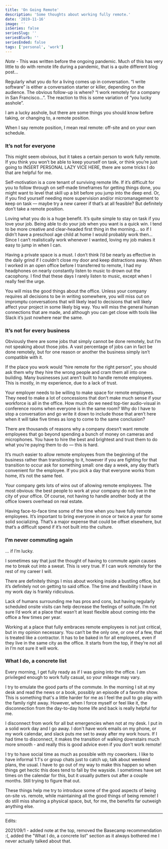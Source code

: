 ```yaml
---
title: 'On Going Remote'
description: 'Some thoughts about working fully remote.'
date: '2019-11-16'
image: ''
isSeries: false
seriesSlug: ''
seriesBlurb: ''
seriesEnded: false
tags: ['personal', 'work']
---
```


*Note* - This was written before the ongoing pandemic. Much of this has very little to do with remote life during a pandemic, that is a quite different blog post...

Regularly what you do for a living comes up in conversation. “I write software” is either a conversation starter or killer, depending on the audience. The obvious follow-up is where? “I work remotely for a company in San Francisco...”. The reaction to this is some variation of “you lucky asshole”.

I am a lucky asshole, but there are some things you should know before taking, or changing to, a remote position.

When I say remote position, I mean real remote: off-site and on your own schedule.

### It’s not for everyone

This might seem obvious, but it takes a certain person to work fully remote. If you think you won’t be able to keep yourself on task, or think you’re just going to INSERT PERSONAL LAZY VICE HERE, there are some tricks I do that are helpful for me.

Self-motivation is a core tenant of surviving remote life. If it’s difficult for you to follow through on self-made timeframes for getting things done, you might want to level that skill up a bit before you jump into the deep end. Or, if you find yourself needing more supervision and/or micromanagement to keep on task — maybe try a new career if that’s at all feasible? But definitely don’t take a remote position.

Loving what you do is a huge benefit. It’s quite simple to stay on task if you love your job. Being able to do your job when you want is a quick win. I tend to be more creative and clear-headed first thing in the morning... so if I didn’t have a preschool age child at home I would probably work then... Since I can’t realistically work whenever I wanted, loving my job makes it easy to jump in when I can.

Having a private space is a must. I don’t think I’d be nearly as effective in the daily grind if I couldn’t close my door and keep distractions away. When I worked in an open office before I transferred to remote, I had my headphones on nearly constantly listen to music to drown out the cacophony. I find that these days I rarely listen to music, except when I really feel the urge.

You will miss the good things about the office. Unless your company requires all decisions to be in writing somewhere, you will miss out on impromptu conversations that will likely lead to decisions that will likely affect your project in some likely big way. You will miss the general human connections that are made, and although you can get close with tools like Slack it’s just nowhere near the same.

### It’s not for every business

Obviously there are some jobs that simply cannot be done remotely, but I’m not speaking about those jobs. A vast percentage of jobs can in fact be done remotely, but for one reason or another the business simply isn’t compatible with it.

If the place you work would “hire remote for the right person”, you should ask them why they hire the wrong people and cram them all into one building. Many businesses just aren’t built to handle remote employees. This is mostly, in my experience, due to a lack of trust.

Your employer needs to be willing to make space for remote employees. They need to make a lot of concessions that don’t make much sense if your workforce is all in the office. How much do we need top-tier audio-visual in conference rooms when everyone is in the same room? Why do I have to stop a conversation and go write it down to include those that aren’t here when it will take five times as long to come to the same conclusion?

There are thousands of reasons why a company doesn’t want remote employees that go beyond spending a bunch of money on cameras and microphones. You have to hire the best and brightest and trust them to do what you’re paying them to do — this is hard.

It’s much easier to allow remote employees from the beginning of the business rather than transitioning to it, however if you are fighting for that transition to occur ask for something small: one day a week, any day that’s convenient for the employee. If you pick a day that everyone works from home, it’s not the same feel.

Your company gets lots of wins out of allowing remote employees. The most obvious: the best people to work at your company do not live in the city of your office. Of course, not having to handle another body at the office lowers overhead on real estate.

Having face-to-face time some of the time when you have fully remote employees. It’s important to bring everyone in once or twice a year for some solid socializing. That’s a major expense that could be offset elsewhere, but that’s a difficult spend if it’s not built into the culture.

### I’m never commuting again

... if I’m lucky.

I sometimes say that just the thought of having to commute again causes me to break out into a sweat. This is very true. If I can work remotely for the rest of my career I will.

There are definitely things I miss about working inside a bustling office, but it’s definitely not on getting to said office. The time and flexibility I have in my work day is frankly ridiculous.

Lack of humans surrounding me has pros and cons, but having regularly scheduled onsite visits can help decrease the feelings of solitude. I’m not sure I’d work at a place that wasn’t at least flexible about coming into the office a few times per year.

Working at a place that fully embraces remote employees is not just critical, but in my opinion necessary. You can’t be the only one, or one of a few, that is treated like a contractor. It has to be baked in for all employees, even if they live in the same city as the office. It starts from the top, if they’re not all in I’m not sure it will work.

### What I do, a concrete list

Every morning, I get fully ready as if I was going into the office. I am privileged enough to work fully casual, so your mileage may vary.

I try to emulate the good parts of the commute. In the morning I sit at my desk and read the news or a book, possibly an episode of a favorite show. This is something that's a little harder for me as I feel the pull to go play with the family right away. However, when I force myself or feel like it, the disconnection from the day-to-day home life and back is really helpful for me.

I disconnect from work for all but emergencies when not at my desk. I put in a solid work day and I go away. I don't have work emails on my phone, or my work calendar, and slack puts me set to away after my work hours. If I had time to disconnect, it makes the transition of walking downstairs much more smooth - and really this is good advice even if you don't work remote!

I try to have social time as much as possible with my coworkers. I like to have informal 1:1's or group chats just to catch up, talk about weekend plans, the usual. I have to go out of my way to make this happen so when things get hectic this does tend to fall by the wayside. I sometimes have set times on the calendar for this, but it usually putters out after a couple months. Still trying to figure that out.

These things help me try to introduce some of the good aspects of being on-site vs. remote, while maintaining all the good things of being remote! I do still miss sharing a physical space, but, for me, the benefits far outweigh anything else.

***

Edits:

2021/09/1 - added note at the top, removed the Basecamp recommendation :(, added the "What I do, a concrete list" section as it always bothered me I never actually talked about that.
